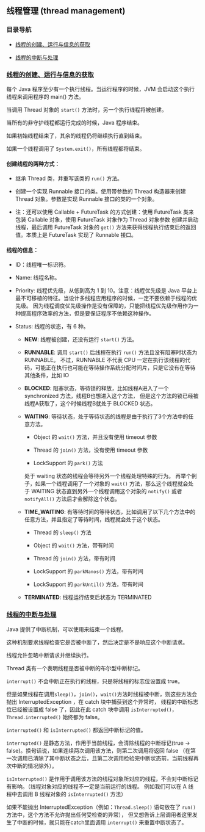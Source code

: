 ## 线程管理 (thread management)

### 目录导航

- [线程的创建、运行与信息的获取](#线程的创建、运行与信息的获取)

- [线程的中断与处理](#线程的中断与处理)



### [线程的创建、运行与信息的获取](tm_01/Main.java "查看示例")

每个 Java 程序至少有一个执行线程。当运行程序的时候，JVM 会启动这个执行线程来调用程序的 main() 方法。

当调用 Thread 对象的 `start()` 方法时，另一个执行线程将被创建。

当所有的非守护线程都运行完成的时候，Java 程序结束。

如果初始线程结束了，其余的线程仍将继续执行直到结束。

如果一个线程调用了 `System.exit()`，所有线程都将结束。


#### 创建线程的两种方式：

- 继承 Thread 类，并重写该类的 `run()` 方法。

- 创建一个实现 Runnable 接口的类。使用带参数的 Thread 构造器来创建 Thread 对象。参数是实现 Runnable 接口的类的一个对象。

- 注：还可以使用 Callable + FutureTask 的方式创建：使用 FutureTask 类来包装 Callable 对象，使用 FutureTask 对象作为 Thread 对象参数
  创建并启动线程，最后调用 FutureTask 对象的 `get()` 方法来获得线程执行结束后的返回值。本质上是 FutureTask 实现了 Runnable 接口。


#### 线程的信息：

- ID：线程唯一标识符。

- Name: 线程名称。

- Priority: 线程优先级，从低到高为 1 到 10。注意：线程优先级是 Java 平台上最不可移植的特征。当设计多线程应用程序的时候，一定不要依赖于线程的优先级。
  因为线程调度优先级操作是没有保障的，只能把线程优先级作用作为一种提高程序效率的方法，但是要保证程序不依赖这种操作。

- Status: 线程的状态，有 6 种。

    - **NEW**: 线程被创建，还没有运行 `start()` 方法。

    - **RUNNABLE**: 调用 `start()` 后线程在执行 `run()` 方法且没有阻塞时状态为 RUNNABLE。 
      不过，RUNNABLE 不代表 CPU 一定在执行该线程的代码，可能正在执行也可能在等待操作系统分配时间片，只是它没有在等待其他条件，比如 IO

    - **BLOCKED**: 阻塞状态，等待锁的释放，比如线程A进入了一个 synchronized 方法，线程B也想进入这个方法， 
      但是这个方法的锁已经被线程A获取了，这个时候线程B就处于 BLOCKED 状态。

    - **WAITING**: 等待状态，处于等待状态的线程是由于执行了3个方法中的任意方法。

        - Object 的 `wait()` 方法，并且没有使用 timeout 参数

        - Thread 的 `join()` 方法，没有使用 timeout 参数 

        - LockSupport 的 `park()` 方法

        处于 waiting 状态的线程会等待另外一个线程处理特殊的行为。 
        再举个例子，如果一个线程调用了一个对象的 `wait()` 方法，那么这个线程就会处于 WAITING 状态直到另外一个线程调用这个对象的 `notify()` 或者 `notifyAll()` 方法后才会解除这个状态。

    - **TIME_WAITING**: 有等待时间的等待状态，比如调用了以下几个方法中的任意方法，并且指定了等待时间，线程就会处于这个状态。 

        - Thread 的 `sleep()` 方法

        - Object 的 `wait()` 方法，带有时间

        - Thread 的 `join()` 方法，带有时间

        - LockSupport 的 `parkNanos()` 方法，带有时间

        - LockSupport 的 `parkUntil()` 方法，带有时间

    - **TERMINATED**: 线程运行结束后状态为 TERMINATED


### [线程的中断与处理](tm_2/Main.java "查看示例")

Java 提供了中断机制，可以使用来结束一个线程。

这种机制要求线程检查它是否被中断了，然后决定是不是响应这个中断请求。

线程允许忽略中断请求并继续执行。

Thread 类有一个表明线程是否被中断的布尔型中断标记。

`interrupt()` 不会中断正在执行的线程，只是将线程的标志位设置成 true。

但是如果线程在调用`sleep()`，`join()`，`wait()`方法时线程被中断，则这些方法会抛出 InterruptedException ，在 catch 块中捕获到这个异常时，
线程的中断标志位已经被设置成 false 了，因此在此 catch 块中调用 `isInterrupted()`，`Thread.interrupted()` 始终都为 false。

`interrupted()` 和 `isInterrupted()` 都返回中断标记的值。

`interrupted()` 是静态方法，作用于当前线程，会清除线程的中断标记(true -> false)。换句话说，如果连续两次调用该方法，则第二次调用将返回 false
（在第一次调用已清除了其中断状态之后，且第二次调用检验完中断状态前，当前线程再次中断的情况除外）。 

`isInterrupted()` 是作用于调用该方法的线程对象所对应的线程，不会对中断标记有影响。（线程对象对应的线程不一定是当前运行的线程。
例如我们可以在 A 线程中去调用 B 线程对象的 `isInterrupted()` 方法）

如果不能抛出 InterruptedException（例如：`Thread.sleep()` 语句放在了 `run()` 方法中，这个方法不允许抛出任何受检查的异常），
但又想告诉上层调用者这里发生了中断的时候，就只能在catch里面调用 `interrupt()` 来重置中断状态了。




